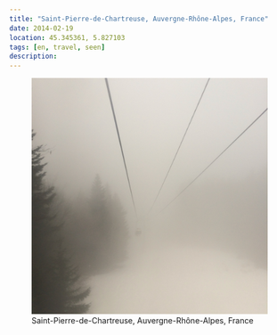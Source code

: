 ```yaml
---
title: "Saint-Pierre-de-Chartreuse⁩, ⁨Auvergne-Rhône-Alpes⁩, ⁨France⁩"
date: 2014-02-19
location: 45.345361, 5.827103
tags: [en, travel, seen]
description: 
---
```


<figure>
  <img src="/assets/img/2014-02-19-saint-pierre-de-chartreuse-auvergne-rh-ne-alpes-france.jpeg" alt="Saint-Pierre-de-Chartreuse⁩, ⁨Auvergne-Rhône-Alpes⁩, ⁨France⁩">
  <figcaption>Saint-Pierre-de-Chartreuse⁩, ⁨Auvergne-Rhône-Alpes⁩, ⁨France⁩</figcaption>
</figure>
